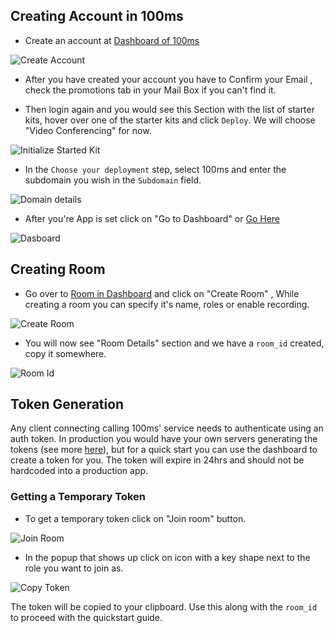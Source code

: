 ## Creating Account in 100ms

- Create an account at [Dashboard of 100ms](https://dashboard.100ms.live/)

![Create Account](/docs/guides/token/create-account.png)

- After you have created your account you have to Confirm your Email , check the promotions tab in your Mail Box if you can't find it.

- Then login again and you would see this Section with the list of starter kits, hover over one of the starter kits and click `Deploy`. We will choose "Video Conferencing" for now.

![Initialize Started Kit](/docs/guides/token/starter-kit-initialize.png)

- In the `Choose your deployment` step, select 100ms and enter the subdomain you wish in the `Subdomain` field.

![Domain details](/docs/guides/token/domain-details.png)

- After you're App is set click on "Go to Dashboard" or [Go Here](https://dashboard.100ms.live/dashboard)

![Dasboard](/docs/guides/token/go-to-dashboard.png)

## Creating Room

- Go over to [Room in Dashboard](https://dashboard.100ms.live/rooms) and click on "Create Room" , While creating a room you can specify it's name, roles or enable recording.

![Create Room](/docs/guides/token/create-room.png)

- You will now see "Room Details" section and we have a `room_id` created, copy it somewhere.

![Room Id](/docs/guides/token/room-id.png)

## Token Generation

Any client connecting calling 100ms' service needs to authenticate using an auth token. In production you would have your own servers generating the tokens (see more [here](/docs/javascript/v2/foundation/security-and-tokens)), but for a quick start you can use the dashboard to create a token for you. The token will expire in 24hrs and should not be hardcoded into a production app.

### Getting a Temporary Token

- To get a temporary token click on "Join room" button.

![Join Room](/docs/guides/token/join-room.png)

- In the popup that shows up click on icon with a key shape next to the role you want to join as.

![Copy Token](/docs/guides/token/copy-token.png)

The token will be copied to your clipboard. Use this along with the `room_id` to proceed with the quickstart guide.
